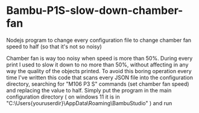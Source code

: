 # Bambu-P1S-slow-down-chamber-fan
Nodejs program to change every configuration file to change chamber fan speed to half (so that it's not so noisy)

Chamber fan is way too noisy when speed is more than 50%. During every print I used to slow it down to no more than 50%, without affecting in any way the quality of the objects printed.
To avoid this boring operation every time I've written this code that scans every JSON file into the configuration directory, searching for "M106 P3 S" commands (set chamber fan speed) and replacing the value to half.
Simply put the program in the main configuration directory ( on windows 11 it is in "C:\Users\{youruserdir}\AppData\Roaming\BambuStudio" ) and run
